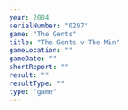 ```yaml
---
year: 2004
serialNumber: "0297" 
game: "The Gents"
title: "The Gents v The Min"
gameLocation: ""
gameDate: ""
shortReport: ""
result: ""
resultType: ""
type: "game"
---
```


